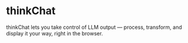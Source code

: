 # thinkChat
thinkChat lets you take control of LLM output — process, transform, and display it your way, right in the browser.
